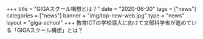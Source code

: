+++
title = "GIGAスクール構想とは？"
date = "2020-06-30"
tags = ["news"]
categories = ["news"]
banner = "img/top-new-web.jpg"
type = "news"
layout = "giga-school"
+++
教育ICTの学校導入に向けて文部科学省が進めている「GIGAスクール構想」とは？